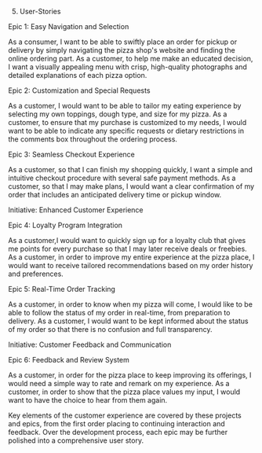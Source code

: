 5. User-Stories

Epic 1: Easy Navigation and Selection

  As a consumer, I want to be able to swiftly place an order for pickup or delivery by simply navigating the pizza shop's website and finding the online ordering part.
  As a customer, to help me make an educated decision, I want a visually appealing menu with crisp, high-quality photographs and detailed explanations of each pizza option.

Epic 2: Customization and Special Requests

  As a customer, I would want to be able to tailor my eating experience by selecting my own toppings, dough type, and size for my pizza.
  As a customer, to ensure that my purchase is customized to my needs, I would want to be able to indicate any specific requests or dietary restrictions in the comments box throughout the ordering process.

Epic 3: Seamless Checkout Experience

  As a customer, so that I can finish my shopping quickly, I want a simple and intuitive checkout procedure with several safe payment methods.
  As a customer, so that I may make plans, I would want a clear confirmation of my order that includes an anticipated delivery time or pickup window.



Initiative: Enhanced Customer Experience

Epic 4: Loyalty Program Integration

   As a customer,I would want to quickly sign up for a loyalty club that gives me points for every purchase so that I may later receive deals or freebies.
   As a customer, in order to improve my entire experience at the pizza place, I would want to receive tailored recommendations based on my order history and preferences.

Epic 5: Real-Time Order Tracking

  As a customer, in order to know when my pizza will come, I would like to be able to follow the status of my order in real-time, from preparation to delivery.
  As a customer, I would want to be kept informed about the status of my order so that there is no confusion and full transparency.

Initiative: Customer Feedback and Communication

Epic 6: Feedback and Review System

  As a customer, in order for the pizza place to keep improving its offerings, I would need a simple way to rate and remark on my experience.
  As a customer, in order to show that the pizza place values my input, I would want to have the choice to hear from them again.

Key elements of the customer experience are covered by these projects and epics, from the first order placing to continuing interaction and feedback. Over the development process, each epic may be further polished into a comprehensive user story.
